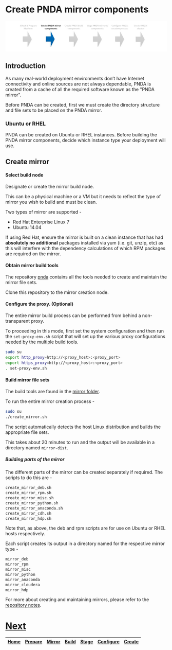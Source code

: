 # Create PNDA mirror components

![](../images/breadcrumbs-mirror.jpg)

## Introduction

As many real-world deployment environments don’t have Internet connectivity and online sources are not always dependable, PNDA is created from a cache of all the required software known as the "PNDA mirror".

Before PNDA can be created, first we must create the directory structure and file sets to be placed on the PNDA mirror.

### Ubuntu or RHEL

PNDA can be created on Ubuntu or RHEL instances. Before building the PNDA mirror components, decide which instance type your deployment will use.

## Create mirror

#### Select build node

Designate or create the mirror build node. 
 
This can be a physical machine or a VM but it needs to reflect the type of mirror you wish to build and must be clean.

Two types of mirror are supported -

- Red Hat Enterprise Linux 7
- Ubuntu 14.04 

If using Red Hat, ensure the mirror is built on a clean instance that has had **absolutely no additional** packages installed via yum (i.e. git, unzip, etc) as this will interfere with the dependency calculations of which RPM packages are required on the mirror.

#### Obtain mirror build tools

The repository [pnda](https://github.com/pndaproject/pnda) contains all the tools needed to create and maintain the mirror file sets.

Clone this repository to the mirror creation node.

#### Configure the proxy. (Optional)

The entire mirror build process can be performed from behind a non-transparent proxy. 

To proceeding in this mode, first set the system configuration and then run the ```set-proxy-env.sh``` script that will set up the various proxy configurations needed by the multiple build tools.

```sh
sudo su
export http_proxy=http://<proxy_host>:<proxy_port>
export https_proxy=http://<proxy_host>:<proxy_port>
. set-proxy-env.sh
```

#### Build mirror file sets

The build tools are found in the [mirror folder](https://github.com/pndaproject/pnda/tree/master/mirror).

To run the entire mirror creation process -

```sh
sudo su
./create_mirror.sh
```

The script automatically detects the host Linux distribution and builds the appropriate file sets.

This takes about 20 minutes to run and the output will be available in a directory named ```mirror-dist```.

##### Building parts of the mirror

The different parts of the mirror can be created separately if required. The scripts to do this are -

```
create_mirror_deb.sh
create_mirror_rpm.sh
create_mirror_misc.sh
create_mirror_python.sh
create_mirror_anaconda.sh
create_mirror_cdh.sh
create_mirror_hdp.sh
```

Note that, as above, the deb and rpm scripts are for use on Ubuntu or RHEL hosts respectively.

Each script creates its output in a directory named for the respective mirror type -

```
mirror_deb
mirror_rpm
mirror_misc
mirror_python
mirror_anaconda
mirror_cloudera
mirror_hdp
```

For more about creating and maintaining mirrors, please refer to the [repository notes](https://github.com/pndaproject/pnda/tree/master/mirror).

# [Next](BUILD.md)

| [Home](../OVERVIEW.md) | [Prepare](PREPARE.md) | [Mirror](MIRROR.md) | [Build](BUILD.md) | [Stage](STAGE.md) | [Configure](CONFIGURE.md) | [Create](CREATE.md) | 
| --- | --- | --- | --- | --- | --- | --- |
